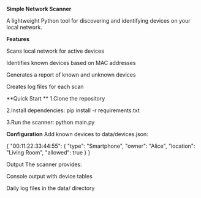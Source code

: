 **Simple Network Scanner**

A lightweight Python tool for discovering and identifying devices on your local network.

**Features**

  Scans local network for active devices
  
  Identifies known devices based on MAC addresses
  
  Generates a report of known and unknown devices
  
  Creates log files for each scan

**Quick Start
**
1.Clone the repository

2.Install dependencies:
pip install -r requirements.txt

3.Run the scanner:
python main.py


**Configuration**
Add known devices to data/devices.json:

{
  "00:11:22:33:44:55": {
    "type": "Smartphone",
    "owner": "Alice",
    "location": "Living Room",
    "allowed": true
  }
}


Output
The scanner provides:

Console output with device tables

Daily log files in the data/ directory


